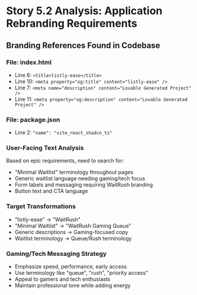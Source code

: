 # Story 5.2 Analysis: Application Rebranding Requirements

## Branding References Found in Codebase

### File: index.html
- Line 6: `<title>listly-ease</title>`
- Line 10: `<meta property="og:title" content="listly-ease" />`
- Line 7: `<meta name="description" content="Lovable Generated Project" />`
- Line 11: `<meta property="og:description" content="Lovable Generated Project" />`

### File: package.json
- Line 2: `"name": "vite_react_shadcn_ts"`

### User-Facing Text Analysis
Based on epic requirements, need to search for:
- "Minimal Waitlist" terminology throughout pages
- Generic waitlist language needing gaming/tech focus
- Form labels and messaging requiring WaitRush branding
- Button text and CTA language

### Target Transformations
- "listly-ease" → "WaitRush"
- "Minimal Waitlist" → "WaitRush Gaming Queue"
- Generic descriptions → Gaming-focused copy
- Waitlist terminology → Queue/Rush terminology

### Gaming/Tech Messaging Strategy
- Emphasize speed, performance, early access
- Use terminology like "queue", "rush", "priority access"
- Appeal to gamers and tech enthusiasts
- Maintain professional tone while adding energy